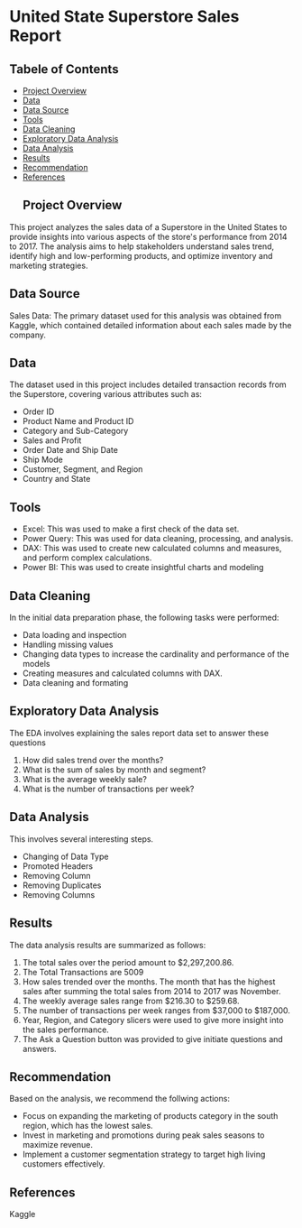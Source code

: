 # United State Superstore Sales Report
## Tabele of Contents
- [Project Overview](project-overview)
- [Data](data)
- [Data Source](data-source)
- [Tools](tools)
- [Data Cleaning](data-cleaning)
- [Exploratory Data Analysis](exploratory-data-analysis)
- [Data Analysis](data-analysis)
- [Results](results)
- [Recommendation](recommendation)
- [References](References)
  ## Project Overview
This project analyzes the sales data of a Superstore in the United States to provide insights into various aspects of the store's performance from 2014 to 2017. The analysis aims to help stakeholders understand sales trend, identify high and low-performing products, and optimize inventory and marketing strategies.
## Data Source
Sales Data: The primary dataset used for this analysis was obtained from Kaggle, which contained detailed information about each sales made by the company. 
## Data
The dataset used in this project includes detailed transaction records from the Superstore, covering various attributes such as:
- Order ID
- Product Name and Product ID
- Category and Sub-Category
- Sales and Profit
- Order Date and Ship Date
- Ship Mode
- Customer, Segment, and Region
- Country and State
## Tools
- Excel: This was used to  make a first check of the data set. 
- Power Query: This was used for data cleaning, processing, and analysis.
- DAX: This was used to create new calculated columns and measures, and perform complex calculations. 
- Power BI: This was used to create insightful charts and modeling 
## Data Cleaning 
In the initial data preparation phase, the following tasks were performed: 
- Data loading and inspection
- Handling missing values
- Changing data types to increase the cardinality and performance of the models 
- Creating measures and calculated columns with DAX.
- Data cleaning and formating

## Exploratory Data Analysis 
The EDA involves explaining the sales report data set to answer these questions 

1. How did sales trend over the months? 
2. What is the sum of sales by month and segment?
3. What is the average weekly sale? 
4. What is the number of transactions per week?
 ## Data Analysis
This involves several interesting steps. 
- Changing of Data Type 
- Promoted Headers
- Removing Column
- Removing Duplicates 
- Removing Columns 
## Results
The data analysis results are summarized as follows:
1. The total sales over the period amount to $2,297,200.86. 
2. The Total Transactions are 5009
3. How sales trended over the months. The month that has the highest sales after summing the total sales from 2014 to 2017 was November.
4. The weekly average sales range from $216.30 to $259.68.
5. The number of transactions per week ranges from $37,000 to $187,000.
6. Year, Region, and Category slicers were used to give more insight into the sales performance.
7. The Ask a Question button was provided to give initiate questions and answers.
## Recommendation
Based on the analysis, we recommend the follwing actions: 
- Focus on expanding the marketing of products category in the south region, which has the lowest sales.
- Invest in marketing and promotions during peak sales seasons to maximize revenue.
- Implement a customer segmentation strategy to target high living customers effectively.
 ## References
 Kaggle
